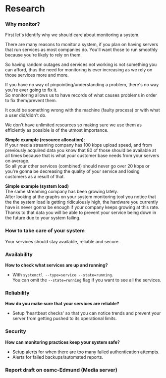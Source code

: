 # Research

### Why monitor?

First let's identify why we should care about monitoring a system.

There are many reasons to monitor a system, if you plan on having servers that run services as most companies do. You'll want those to run smoothly because you're likely to rely on them.

So having random outages and services not working is not something you can afford, thus the need for monitoring is ever increasing as we rely on those services more and more.

If you have no way of pinpointing/understanding a problem, there's no way you're ever going to fix it.\
So monitoring allows us to have records of what causes problems in order to fix them/prevent them.

It could be something wrong with the machine (faulty process) or with what a user did/didn't do.

We don't have unlimited resources so making sure we use them as efficiently as possible is of the utmost importance.

**Simple example (resource allocation)**:\
If your media streaming company has 100 kbps upload speed, and from previously acquired data you know that 80 of those should be available at all times because that is what your customer base needs from your servers on average.\
So all your other services (combined) should never go over 20 kbps or you're gonna be decreasing the quality of your service and losing customers as a result of that.


**Simple example (system load)**\
The same streaming company has been growing lately.\
After looking at the graphs on your system monitoring tool you notice that the the system load is getting ridiculously high, the hardware you currently have is never gonna be enough if your company keeps growing at this rate. \
Thanks to that data you will be able to prevent your service being down in the future due to your system failing.

### How to take care of your system
Your services should stay available, reliable and secure.

### Availability
**How to check what services are up and running?**

- With `systemctl --type=service --state=running`.\
You can omit the `--state=running` flag if you want to see all the services.


### Reliability 
**How do you make sure that your services are reliable?**

- Setup 'heartbeat checks' so that you can notice trends and prevent your server from getting pushed to its operational limits.

### Security
**How can monitoring practices keep your system safe?**

- Setup alerts for when there are too many failed authentication attempts.
- Alerts for failed backups/automated reports.


### Report draft on osmc-Edmund (Media server)





